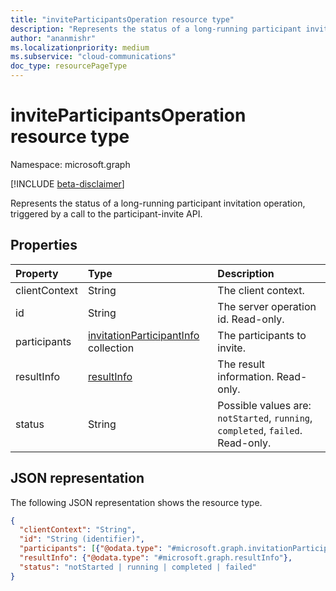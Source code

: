 ```yaml
--- 
title: "inviteParticipantsOperation resource type"
description: "Represents the status of a long-running participant invitation operation, triggered by a call to the participant-invite API."
author: "ananmishr"
ms.localizationpriority: medium
ms.subservice: "cloud-communications"
doc_type: resourcePageType
---
```


# inviteParticipantsOperation resource type

Namespace: microsoft.graph

[!INCLUDE [beta-disclaimer](../../includes/beta-disclaimer.md)]

Represents the status of a long-running participant invitation operation, triggered by a call to the participant-invite API.

## Properties

| Property                       | Type                        | Description                                                                                                                                       |
| :----------------------------- | :---------------------------| :-------------------------------------------------------------------------------------------------------------------------------------------------|
| clientContext                  | String                      | The client context.                                                                                                                               |
| id                             | String                      | The server operation id. Read-only.                                                                                              |
| participants | [invitationParticipantInfo](invitationParticipantInfo.md) collection | The participants to invite. |
| resultInfo                     | [resultInfo](resultinfo.md) | The result information.  Read-only.                                                                                             |
| status                         | String                      | Possible values are: `notStarted`, `running`, `completed`, `failed`. Read-only.                                                  |

## JSON representation

The following JSON representation shows the resource type.

<!-- {
  "blockType": "resource",
  "optionalProperties": [

  ],
  "@odata.type": "microsoft.graph.inviteParticipantsOperation"
}-->
```json
{
  "clientContext": "String",
  "id": "String (identifier)",
  "participants": [{"@odata.type": "#microsoft.graph.invitationParticipantInfo"}],
  "resultInfo": {"@odata.type": "#microsoft.graph.resultInfo"},
  "status": "notStarted | running | completed | failed"
}
```

<!-- uuid: 8fcb5dbc-d5aa-4681-8e31-b001d5168d79
2015-10-25 14:57:30 UTC -->
<!-- {
  "type": "#page.annotation",
  "description": "inviteParticipantsOperation resource",
  "keywords": "",
  "section": "documentation",
  "tocPath": "",
  "suppressions": []
}-->



